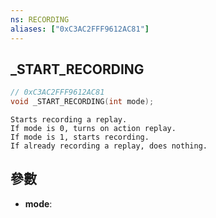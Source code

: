 ```yaml
---
ns: RECORDING
aliases: ["0xC3AC2FFF9612AC81"]
---
```

## _START_RECORDING

```c
// 0xC3AC2FFF9612AC81
void _START_RECORDING(int mode);
```

```
Starts recording a replay.  
If mode is 0, turns on action replay.  
If mode is 1, starts recording.  
If already recording a replay, does nothing.  
```

## 參數
* **mode**: 

